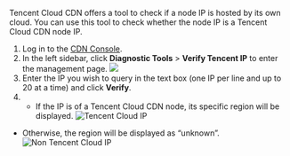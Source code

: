 Tencent Cloud CDN offers a tool to check if a node IP is hosted by its own cloud. You can use this tool to check whether the node IP is a Tencent Cloud CDN node IP.  
1. Log in to the [CDN Console](https://console.cloud.tencent.com/cdn).
2. In the left sidebar, click **Diagnostic Tools** > **Verify Tencent IP** to enter the management page.
![](https://main.qcloudimg.com/raw/af2ccff31b7367a3eb34d045d0b789d9.png)
3. Enter the IP you wish to query in the text box (one IP per line and up to 20 at a time) and click **Verify**.
4. - If the IP is of a Tencent Cloud CDN node, its specific region will be displayed.
![Tencent Cloud IP](https://main.qcloudimg.com/raw/4b19e9f95ec596633375757393f8629a.png)
 - Otherwise, the region will be displayed as “unknown”.
![Non Tencent Cloud IP](https://main.qcloudimg.com/raw/e57bc8ce1dec452235894cfc877673fc.png)
